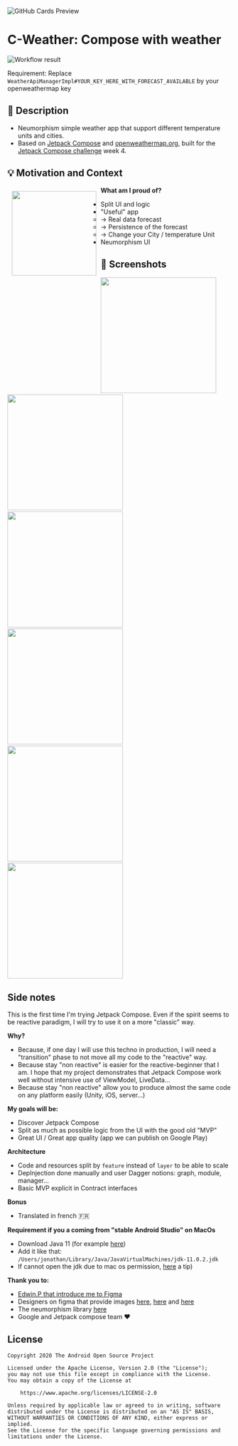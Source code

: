 ![GitHub Cards Preview](https://github.com/Mercandj/android-dev-challenge-compose-4/blob/main/results/banner.jpg?raw=true)

# C-Weather: Compose with weather

<!--- Replace <OWNER> with your Github Username and <REPOSITORY> with the name of your repository. -->
<!--- You can find both of these in the url bar when you open your repository in github. -->
![Workflow result](https://github.com/Mercandj/android-dev-challenge-compose-4/workflows/Check/badge.svg)

Requirement: Replace `WeatherApiManagerImpl#YOUR_KEY_HERE_WITH_FORECAST_AVAILABLE` by your openweathermap key

## :scroll: Description
<!--- Describe your app in one or two sentences -->

* Neumorphism simple weather app that support different temperature units and cities.
* Based on [Jetpack Compose](https://developer.android.com/jetpack/compose) and [openweathermap.org](https://openweathermap.org/), built for the [Jetpack Compose challenge](https://developer.android.com/dev-challenge) week 4.

## :bulb: Motivation and Context
<!--- Optionally point readers to interesting parts of your submission. -->
<!--- What are you especially proud of? -->

<img
    src="app/src/main/res/icon/mipmap-xxxhdpi/ic_launcher.png"
    align="left"
    width="190"
    hspace="10"
    vspace="10" />

**What am I proud of?**
- Split UI and logic
- "Useful" app
   - -> Real data forecast
   - -> Persistence of the forecast
   - -> Change your City / temperature Unit
- Neumorphism UI

## :camera_flash: Screenshots
<!-- You can add more screenshots here if you like -->
<img src="/results/screenshot_1.png" width="260">&emsp;<img src="/results/screenshot_2.png" width="260">
&emsp;<img width="260" src="/results/video_as_gif.gif"/>
&emsp;<img src="/results/screenshot_3.png" width="260">
&emsp;<img src="/results/screenshot_4.png" width="260">
&emsp;<img src="/results/screenshot_5.png" width="260">

## Side notes

This is the first time I'm trying Jetpack Compose.
Even if the spirit seems to be reactive paradigm, I will try to use it on a more "classic" way.

**Why?**
- Because, if one day I will use this techno in production, I will need a "transition" phase to not move all my code to the "reactive" way.
- Because stay "non reactive" is easier for the reactive-beginner that I am. I hope that my project demonstrates that Jetpack Compose work well without intensive use of ViewModel, LiveData...
- Because stay "non reactive" allow you to produce almost the same code on any platform easily (Unity, iOS, server...)

**My goals will be:**
- Discover Jetpack Compose
- Split as much as possible logic from the UI with the good old "MVP"
- Great UI / Great app quality (app we can publish on Google Play)

**Architecture**
- Code and resources split by `feature` instead of `layer` to be able to scale
- DepInjection done manually and user Dagger notions: graph, module, manager...
- Basic MVP explicit in Contract interfaces

**Bonus**
- Translated in french 🇫🇷

**Requirement if you a coming from "stable Android Studio" on MacOs**
- Download Java 11 (for example [here](https://jdk.java.net/archive/))
- Add it like that: `/Users/jonathan/Library/Java/JavaVirtualMachines/jdk-11.0.2.jdk`
- If cannot open the jdk due to mac os permission, [here](https://superuser.com/a/1537706) a tip)

**Thank you to:**
- [Edwin.P that introduce me to Figma](https://www.figma.com/file/K940hjRsZGY6LrOdvJeV28/Untitled?node-id=201%3A2)
- Designers on figma that provide images [here](https://www.figma.com/file/kCYEnx8j7LCxOiBcr2sjFM/Weatherly-3D-Icons-Demo-version-Community?node-id=0%3A10), [here](https://www.figma.com/community/file/890095002328610853) and [here](https://www.figma.com/file/LfxPlArXOlJ74YNfQwpz8s/SALY---3D-Illustration-Pack-(Community)?node-id=0%3A1)
- The neumorphism library [here](https://github.com/fornewid/neumorphism)
- Google and Jetpack compose team ❤️

## License
```
Copyright 2020 The Android Open Source Project

Licensed under the Apache License, Version 2.0 (the "License");
you may not use this file except in compliance with the License.
You may obtain a copy of the License at

    https://www.apache.org/licenses/LICENSE-2.0

Unless required by applicable law or agreed to in writing, software
distributed under the License is distributed on an "AS IS" BASIS,
WITHOUT WARRANTIES OR CONDITIONS OF ANY KIND, either express or implied.
See the License for the specific language governing permissions and
limitations under the License.
```